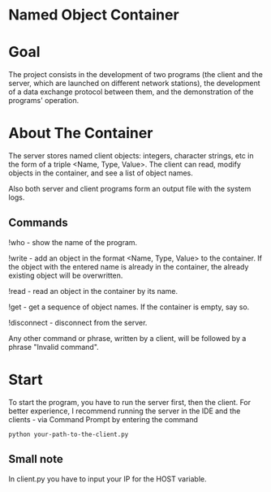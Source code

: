 
# Named Object Container

# Goal

The project consists in the development of two programs (the client and the server, which are launched on different network stations), the development of a data exchange protocol between them, and the demonstration of the programs' operation.

# About The Container

The server stores named client objects: integers, character strings, etc in the form of a triple <Name, Type, Value>. The client can read, modify objects in the container, and see a list of object names. 

Also both server and client programs form an output file with the system logs.
## Commands

!who - show the name of the program.

!write - add an object in the format <Name, Type, Value> to the container. If the object with the entered name is already in the container, the already existing object will be overwritten.

!read - read an object in the container by its name.

!get - get a sequence of object names. If the container is empty, say so.

!disconnect - disconnect from the server.

Any other command or phrase, written by a client, will be followed by a phrase "Invalid command".
# Start

To start the program, you have to run the server first, then the client. For better experience, I recommend running the server in the IDE and the clients - via Command Prompt by entering the command 

`python your-path-to-the-client.py`

## Small note

In client.py you have to input your IP for the HOST variable.